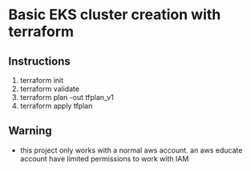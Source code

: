 # Basic EKS cluster creation with terraform

## Instructions

1. terraform init
2. terraform validate
3. terraform plan -out tfplan_v1
4. terraform apply tfplan


## Warning
- this project only works with a normal aws account. an aws educate account have limited permissions to work with IAM 
